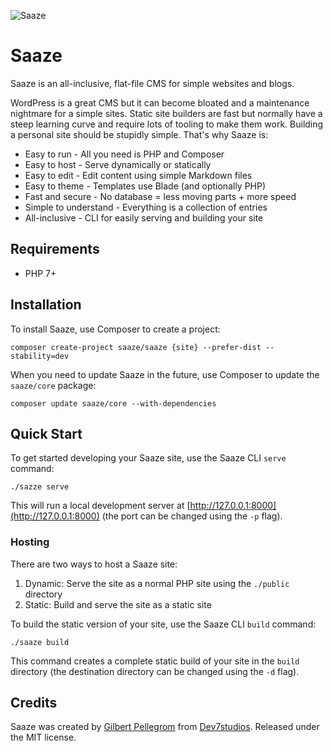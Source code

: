 ![Saaze](https://user-images.githubusercontent.com/203882/94196018-b0f60f80-feab-11ea-90c3-05f61d19cb57.png)

# Saaze

Saaze is an all-inclusive, flat-file CMS for simple websites and blogs.

WordPress is a great CMS but it can become bloated and a maintenance nightmare for a simple sites. Static site builders are fast but normally have a steep learning curve and require lots of tooling to make them work. Building a personal site should be stupidly simple. That's why Saaze is:

* Easy to run - All you need is PHP and Composer
* Easy to host - Serve dynamically or statically
* Easy to edit - Edit content using simple Markdown files
* Easy to theme - Templates use Blade (and optionally PHP)
* Fast and secure - No database = less moving parts + more speed
* Simple to understand - Everything is a collection of entries
* All-inclusive - CLI for easily serving and building your site

## Requirements

* PHP 7+

## Installation

To install Saaze, use Composer to create a project:

```
composer create-project saaze/saaze {site} --prefer-dist --stability=dev
```

When you need to update Saaze in the future, use Composer to update the `saaze/core` package:

```
composer update saaze/core --with-dependencies
```

## Quick Start

To get started developing your Saaze site, use the Saaze CLI `serve` command:

```
./sazze serve
```

This will run a local development server at [http://127.0.0.1:8000](http://127.0.0.1:8000) (the port can be changed using the `-p` flag).

### Hosting

There are two ways to host a Saaze site:

1. Dynamic: Serve the site as a normal PHP site using the `./public` directory
1. Static: Build and serve the site as a static site

To build the static version of your site, use the Saaze CLI `build` command:

```
./saaze build
```

This command creates a complete static build of your site in the `build` directory (the destination directory can be changed using the `-d` flag).

## Credits

Saaze was created by [Gilbert Pellegrom](https://gilbitron.me) from [Dev7studios](https://dev7studios.co). Released under the MIT license.
